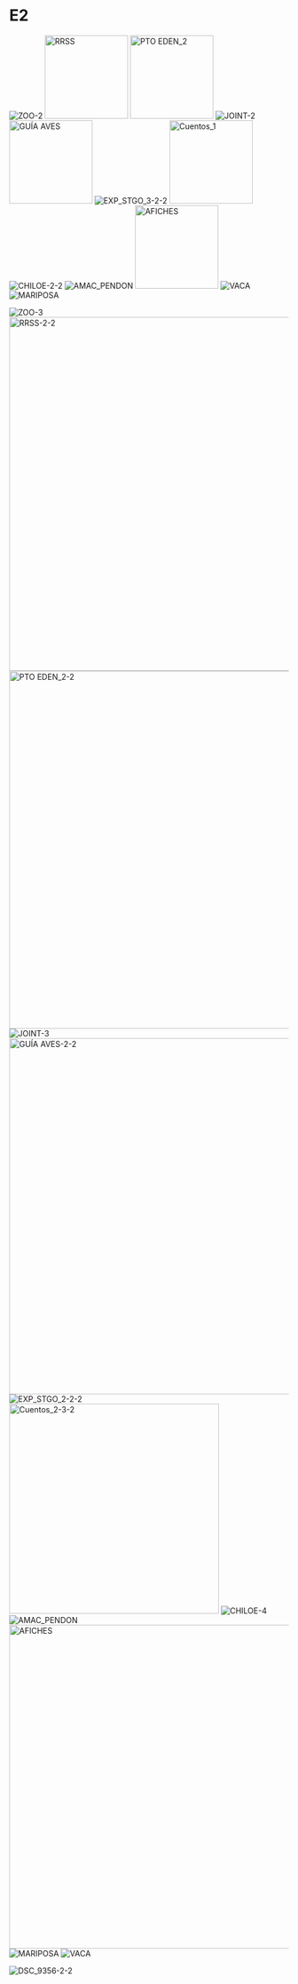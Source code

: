 # E2
![ZOO-2](https://github.com/user-attachments/assets/7a1b653f-680f-4335-b9cb-5f436ee69c17)
<img width="150" alt="RRSS" src="https://github.com/user-attachments/assets/1af74d50-d239-464c-ac7f-6f3444a00434">
<img width="150" alt="PTO EDEN_2" src="https://github.com/user-attachments/assets/fbcb6def-dcaa-4e9b-bc3b-1031d2266b0a">
![JOINT-2](https://github.com/user-attachments/assets/3919a40e-6d9a-411e-9dd3-7ca1b2ac1960)
<img width="150" alt="GUÍA AVES" src="https://github.com/user-attachments/assets/76375c5e-8cd0-488f-b5a8-2aca86bea268">
![EXP_STGO_3-2-2](https://github.com/user-attachments/assets/b14b7433-810c-4bad-85a7-7a9ad60bde0a)
<img width="150" alt="Cuentos_1" src="https://github.com/user-attachments/assets/9b9871f9-2761-4631-bd2d-32d761afa685">
![CHILOE-2-2](https://github.com/user-attachments/assets/9fb1e550-cd8e-4766-93d8-c0a1d748e390)
![AMAC_PENDON](https://github.com/user-attachments/assets/8c8fb2db-efbc-4f90-8356-50da9e79a3f4)
<img width="150" alt="AFICHES" src="https://github.com/user-attachments/assets/2cbf6961-7df4-4fe0-8761-38dd449a4a14">
![VACA](https://github.com/user-attachments/assets/c598dc2b-f53a-4936-924b-f196c6d557dc)
![MARIPOSA](https://github.com/user-attachments/assets/34eadd20-7a5f-4307-a6fb-58a551eec367)



![ZOO-3](https://github.com/user-attachments/assets/2a8cbd0f-14a3-4108-a09e-7c122ff6d85e)
<img width="637" alt="RRSS-2-2" src="https://github.com/user-attachments/assets/0d02aef9-943d-41f3-840a-59c954e29672">
<img width="644" alt="PTO EDEN_2-2" src="https://github.com/user-attachments/assets/f134698e-f467-4623-872b-3918c0f13bd9">
![JOINT-3](https://github.com/user-attachments/assets/0708afb3-b2ec-4f49-b926-f08beaca9e0e)
<img width="641" alt="GUÍA AVES-2-2" src="https://github.com/user-attachments/assets/a064dff2-37dd-45a2-9e6f-0686204156f8">
![EXP_STGO_2-2-2](https://github.com/user-attachments/assets/fa752e92-7654-4c11-ab6a-58ad907121e4)
<img width="378" alt="Cuentos_2-3-2" src="https://github.com/user-attachments/assets/daa2f37d-fcba-4714-9a58-18c92222259c">
![CHILOE-4](https://github.com/user-attachments/assets/4e5e4e40-96ba-416a-a802-129d0c6d6853)
![AMAC_PENDON](https://github.com/user-attachments/assets/36a113fa-1137-42c2-b6a8-852faca0f461)
<img width="583" alt="AFICHES" src="https://github.com/user-attachments/assets/4b4b6361-18c5-4fe5-a60f-5d0ccadc2a40">
![MARIPOSA](https://github.com/user-attachments/assets/c992bae6-549d-47e7-9c00-f64edaf213b4)
![VACA](https://github.com/user-attachments/assets/8e92bdec-e4a3-4d32-a61f-8ad4fd918c7a)

![DSC_9356-2-2](https://github.com/user-attachments/assets/ad9e5dad-48b2-40ef-aff2-6dcc8c8df928)



